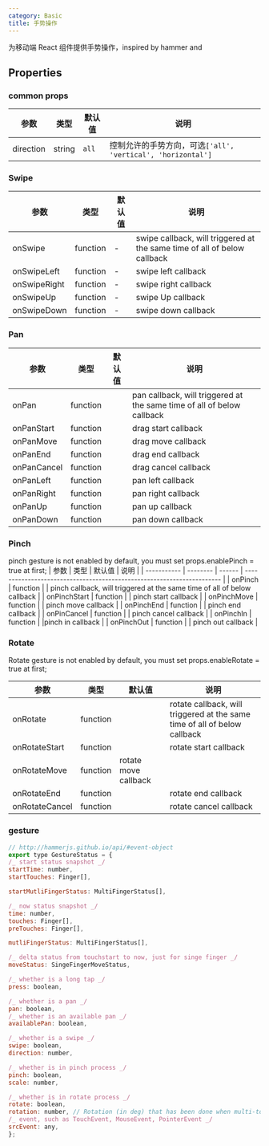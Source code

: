 ```yaml
---
category: Basic
title: 手势操作
---
```


为移动端 React 组件提供手势操作，inspired by hammer and

<DEMO>

## Properties

### common props

| 参数      | 类型   | 默认值 | 说明                                                        |
| --------- | ------ | ------ | ----------------------------------------------------------- |
| direction | string | `all`  | 控制允许的手势方向，可选`['all', 'vertical', 'horizontal']` |

### Swipe

| 参数         | 类型     | 默认值 | 说明                                                                     |
| ------------ | -------- | ------ | ------------------------------------------------------------------------ |
| onSwipe      | function | -      | swipe callback, will triggered at the same time of all of below callback |
| onSwipeLeft  | function | -      | swipe left callback                                                      |
| onSwipeRight | function | -      | swipe right callback                                                     |
| onSwipeUp    | function | -      | swipe Up callback                                                        |
| onSwipeDown  | function | -      | swipe down callback                                                      |

### Pan

| 参数        | 类型     | 默认值 | 说明                                                                   |
| ----------- | -------- | ------ | ---------------------------------------------------------------------- |
| onPan       | function |        | pan callback, will triggered at the same time of all of below callback |
| onPanStart  | function |        | drag start callback                                                    |
| onPanMove   | function |        | drag move callback                                                     |
| onPanEnd    | function |        | drag end callback                                                      |
| onPanCancel | function |        | drag cancel callback                                                   |
| onPanLeft   | function |        | pan left callback                                                      |
| onPanRight  | function |        | pan right callback                                                     |
| onPanUp     | function |        | pan up callback                                                        |
| onPanDown   | function |        | pan down callback                                                      |

### Pinch

pinch gesture is not enabled by default, you must set props.enablePinch = true at first;
| 参数 | 类型 | 默认值 | 说明 |
| ----------- | -------- | ------ | ---------------------------------------------------------------------- |
| onPinch | function | | pinch callback, will triggered at the same time of all of below callback |
| onPinchStart | function | | pinch start callback |
| onPinchMove | function | | pinch move callback |
| onPinchEnd | function | | pinch end callback |
| onPinCancel | function | | pinch cancel callback |
| onPinchIn | function | |pinch in callback |
| onPinchOut | function | | pinch out callback |

### Rotate

Rotate gesture is not enabled by default, you must set props.enableRotate = true at first;

| 参数           | 类型     | 默认值               | 说明                                                                      |
| -------------- | -------- | -------------------- | ------------------------------------------------------------------------- |
| onRotate       | function |                      | rotate callback, will triggered at the same time of all of below callback |
| onRotateStart  | function |                      | rotate start callback                                                     |
| onRotateMove   | function | rotate move callback |
| onRotateEnd    | function |                      | rotate end callback                                                       |
| onRotateCancel | function |                      | rotate cancel callback                                                    |

### gesture

```javascript
// http://hammerjs.github.io/api/#event-object
export type GestureStatus = {
/_ start status snapshot _/
startTime: number,
startTouches: Finger[],

startMutliFingerStatus: MultiFingerStatus[],

/_ now status snapshot _/
time: number,
touches: Finger[],
preTouches: Finger[],

mutliFingerStatus: MultiFingerStatus[],

/_ delta status from touchstart to now, just for singe finger _/
moveStatus: SingeFingerMoveStatus,

/_ whether is a long tap _/
press: boolean,

/_ whether is a pan _/
pan: boolean,
/_ whether is an available pan _/
availablePan: boolean,

/_ whether is a swipe _/
swipe: boolean,
direction: number,

/_ whether is in pinch process _/
pinch: boolean,
scale: number,

/_ whether is in rotate process _/
rotate: boolean,
rotation: number, // Rotation (in deg) that has been done when multi-touch. 0 on a single touch.
/_ event, such as TouchEvent, MouseEvent, PointerEvent _/
srcEvent: any,
};
```
